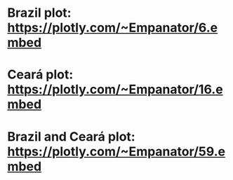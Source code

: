 # Brazil plot: https://plotly.com/~Empanator/6.embed
# Ceará plot: https://plotly.com/~Empanator/16.embed
# Brazil and Ceará plot: https://plotly.com/~Empanator/59.embed
